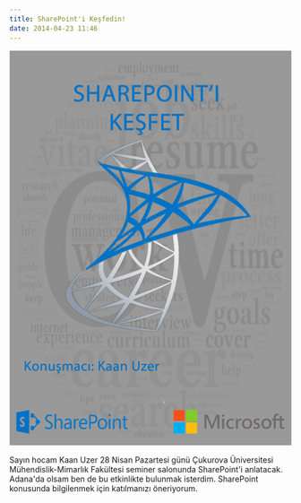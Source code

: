 ```yaml
---
title: SharePoint'i Keşfedin!
date: 2014-04-23 11:46
---
```


![sharepoint-kesfet](/uploads/2014/04/sharepoint-kesfet.png "sharepoint-kesfet")

Sayın hocam Kaan Uzer 28 Nisan Pazartesi günü Çukurova Üniversitesi Mühendislik-Mimarlık Fakültesi seminer salonunda SharePoint'i anlatacak. Adana'da olsam ben de bu etkinlikte bulunmak isterdim. SharePoint konusunda bilgilenmek için katılmanızı öneriyorum.
